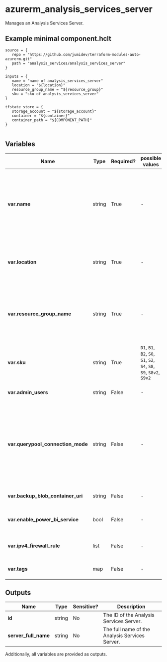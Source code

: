 # azurerm_analysis_services_server

Manages an Analysis Services Server.

## Example minimal component.hclt

```hcl
source = {
   repo = "https://github.com/jumidev/terraform-modules-auto-azurerm.git" 
   path = "analysis_services/analysis_services_server" 
}

inputs = {
   name = "name of analysis_services_server" 
   location = "${location}" 
   resource_group_name = "${resource_group}" 
   sku = "sku of analysis_services_server" 
}

tfstate_store = {
   storage_account = "${storage_account}" 
   container = "${container}" 
   container_path = "${COMPONENT_PATH}" 
}


```

## Variables

| Name | Type | Required? |  possible values |  Description |
| ---- | ---- | --------- |  ----------- | ----------- |
| **var.name** | string | True | -  |  The name of the Analysis Services Server. Only lowercase Alphanumeric characters allowed, starting with a letter. Changing this forces a new resource to be created. | 
| **var.location** | string | True | -  |  The Azure location where the Analysis Services Server exists. Changing this forces a new resource to be created. | 
| **var.resource_group_name** | string | True | -  |  The name of the Resource Group in which the Analysis Services Server should be exist. Changing this forces a new resource to be created. | 
| **var.sku** | string | True | `D1`, `B1`, `B2`, `S0`, `S1`, `S2`, `S4`, `S8`, `S9`, `S8v2`, `S9v2`  |  SKU for the Analysis Services Server. Possible values are: `D1`, `B1`, `B2`, `S0`, `S1`, `S2`, `S4`, `S8`, `S9`, `S8v2` and `S9v2`. | 
| **var.admin_users** | string | False | -  |  List of email addresses of admin users. | 
| **var.querypool_connection_mode** | string | False | -  |  Controls how the read-write server is used in the query pool. If this value is set to `All` then read-write servers are also used for queries. Otherwise with `ReadOnly` these servers do not participate in query operations. | 
| **var.backup_blob_container_uri** | string | False | -  |  URI and SAS token for a blob container to store backups. | 
| **var.enable_power_bi_service** | bool | False | -  |  Indicates if the Power BI service is allowed to access or not. | 
| **var.ipv4_firewall_rule** | list | False | -  |  One or more `ipv4_firewall_rule` block(s) as defined below. | 
| **var.tags** | map | False | -  |  A mapping of tags to assign to the resource. | 



## Outputs

| Name | Type | Sensitive? | Description |
| ---- | ---- | --------- | --------- |
| **id** | string | No  | The ID of the Analysis Services Server. | 
| **server_full_name** | string | No  | The full name of the Analysis Services Server. | 

Additionally, all variables are provided as outputs.

